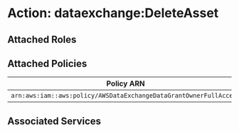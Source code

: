 # Action: dataexchange:DeleteAsset

## Attached Roles

## Attached Policies

| Policy ARN | Policy Name |
|------------|-------------|
| `arn:aws:iam::aws:policy/AWSDataExchangeDataGrantOwnerFullAccess` | [AWSDataExchangeDataGrantOwnerFullAccess](../policies.md#awsdataexchangedatagrantownerfullaccess) |

## Associated Services

